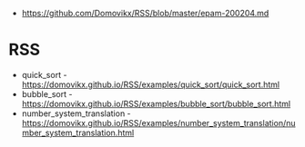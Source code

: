 - https://github.com/Domovikx/RSS/blob/master/epam-200204.md

# RSS
- quick_sort - https://domovikx.github.io/RSS/examples/quick_sort/quick_sort.html
- bubble_sort - https://domovikx.github.io/RSS/examples/bubble_sort/bubble_sort.html
- number_system_translation - https://domovikx.github.io/RSS/examples/number_system_translation/number_system_translation.html
